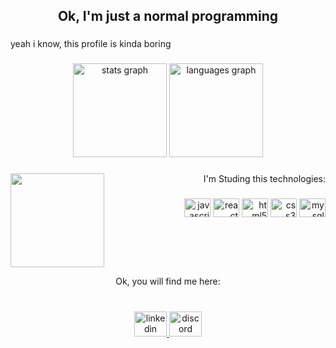 <h2 align="center">Ok, I'm just a normal programming</h2>

###

<p align="left">yeah i know, this profile is kinda boring</p>

###

<div align="center">
  <img src="https://github-readme-stats.vercel.app/api?hide_title=true&hide_rank=false&show_icons=true&include_all_commits=true&count_private=true&disable_animations=false&theme=gotham&locale=en&hide_border=true&custom_title=My stats&username=ApenasEricles" height="150" alt="stats graph"  />
  <img src="https://github-readme-stats.vercel.app/api/top-langs?locale=en&hide_title=false&layout=compact&card_width=320&langs_count=5&theme=gotham&hide_border=true&username=ApenasEricles" height="150" alt="languages graph"  />
</div>

###

<img align="left" height="150" src="https://media3.giphy.com/media/jdFm2bcWlj4EUVCpc0/giphy.gif?cid=ecf05e47y3r6a1tuju4efk5tmw7ec490pg34uqbk3evnmf7w&rid=giphy.gif&ct=g"  />

###

<p align="right">I'm Studing this technologies:</p>

###

<div align="right">
  <img src="https://cdn.jsdelivr.net/gh/devicons/devicon/icons/javascript/javascript-original.svg" height="30" width="42" alt="javascript logo"  />
  <img src="https://cdn.jsdelivr.net/gh/devicons/devicon/icons/react/react-original.svg" height="30" width="42" alt="react logo"  />
  <img src="https://cdn.jsdelivr.net/gh/devicons/devicon/icons/html5/html5-original.svg" height="30" width="42" alt="html5 logo"  />
  <img src="https://cdn.jsdelivr.net/gh/devicons/devicon/icons/css3/css3-original.svg" height="30" width="42" alt="css3 logo"  />
  <img src="https://cdn.jsdelivr.net/gh/devicons/devicon/icons/mysql/mysql-original.svg" height="30" width="42" alt="mysql logo"  />
</div>

###

<br clear="both">

<p align="center">Ok, you will find me here:</p>

###

<br clear="both">

<div align="center">
  <a href="https://www.linkedin.com/in/ericles-cavalcante-053663252" target="_blank">
    <img src="https://raw.githubusercontent.com/maurodesouza/profile-readme-generator/master/src/assets/icons/social/linkedin/default.svg" width="52" height="40" alt="linkedin logo"  />
  </a>
  <a href="https://discord.com/channels/@me" target="_blank">
    <img src="https://raw.githubusercontent.com/maurodesouza/profile-readme-generator/master/src/assets/icons/social/discord/default.svg" width="52" height="40" alt="discord logo"  />
  </a>
</div>

###
